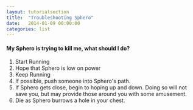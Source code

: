 ```yaml
---
layout: tutorialsection
title:  "Troubleshooting Sphero"
date:   2014-01-09 00:00:00
categories: list
---
```


#### My Sphero is trying to kill me, what should I do?
	
1. Start Running
2. Hope that Sphero is low on power
3. Keep Running
4. If possible, push someone into Sphero's path.
5. If Sphero gets close, begin to hoping up and down. Doing so will not save you, but may provide those around you with some amusement.
6. Die as Sphero burrows a hole in your chest.